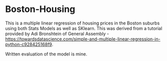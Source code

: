# Boston-Housing
 
This is a multiple linear regression of housing prices in the Boston suburbs using both Stats Models as well as SKlearn. This was derived from a tutorial provided by Adi Bronshtein of General Assembly - https://towardsdatascience.com/simple-and-multiple-linear-regression-in-python-c928425168f9.

Written evaluation of the model is mine.
